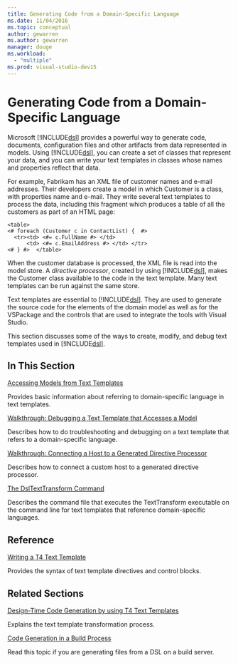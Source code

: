```yaml
---
title: Generating Code from a Domain-Specific Language
ms.date: 11/04/2016
ms.topic: conceptual
author: gewarren
ms.author: gewarren
manager: douge
ms.workload:
  - "multiple"
ms.prod: visual-studio-dev15
---
```

# Generating Code from a Domain-Specific Language
Microsoft [!INCLUDE[dsl](../modeling/includes/dsl_md.md)] provides a powerful way to generate code, documents, configuration files and other artifacts from data represented in models. Using [!INCLUDE[dsl](../modeling/includes/dsl_md.md)], you can create a set of classes that represent your data, and you can write your text templates in classes whose names and properties reflect that data.

 For example, Fabrikam has an XML file of customer names and e-mail addresses. Their developers create a model in which Customer is a class, with properties name and e-mail. They write several text templates to process the data, including this fragment which produces a table of all the customers as part of an HTML page:

```
<table>
<# foreach (Customer c in ContactList) {  #>
  <tr><td> <#= c.FullName #> </td>
      <td> <#= c.EmailAddress #> </td> </tr>
<# } #>  </table>
```

 When the customer database is processed, the XML file is read into the model store. A *directive processor*, created by using [!INCLUDE[dsl](../modeling/includes/dsl_md.md)], makes the Customer class available to the code in the text template. Many text templates can be run against the same store.

 Text templates are essential to [!INCLUDE[dsl](../modeling/includes/dsl_md.md)]. They are used to generate the source code for the elements of the domain model as well as for the VSPackage and the controls that are used to integrate the tools with Visual Studio.

 This section discusses some of the ways to create, modify, and debug text templates used in [!INCLUDE[dsl](../modeling/includes/dsl_md.md)].

## In This Section
 [Accessing Models from Text Templates](../modeling/accessing-models-from-text-templates.md)

 Provides basic information about referring to domain-specific language in text templates.

 [Walkthrough: Debugging a Text Template that Accesses a Model](../modeling/walkthrough-debugging-a-text-template-that-accesses-a-model.md)

 Describes how to do troubleshooting and debugging on a text template that refers to a domain-specific language.

 [Walkthrough: Connecting a Host to a Generated Directive Processor](../modeling/walkthrough-connecting-a-host-to-a-generated-directive-processor.md)

 Describes how to connect a custom host to a generated directive processor.

 [The DslTextTransform Command](../modeling/the-dsltexttransform-command.md)

 Describes the command file that executes the TextTransform executable on the command line for text templates that reference domain-specific languages.

## Reference
 [Writing a T4 Text Template](../modeling/writing-a-t4-text-template.md)

 Provides the syntax of text template directives and control blocks.

## Related Sections
 [Design-Time Code Generation by using T4 Text Templates](../modeling/design-time-code-generation-by-using-t4-text-templates.md)

 Explains the text template transformation process.

 [Code Generation in a Build Process](../modeling/code-generation-in-a-build-process.md)

 Read this topic if you are generating files from a DSL on a build server.